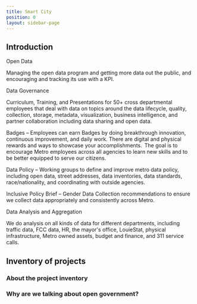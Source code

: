 ```yaml
---
title: Smart City
position: 0
layout: sidebar-page
---
```


## Introduction

Open Data 

Managing the open data program and getting more data out the public, and encouraging and tracking its use with a KPI.   

Data Governance

Curriculum, Training, and Presentations for 50+ cross departmental employees that deal with data on topics around the data lifecycle, quality, collection, storage, metadata, visualization, business intelligence, and partner collaboration including data sharing and open data.

Badges – Employees can earn Badges by doing breakthrough innovation, continuous improvement, and daily work.  There are digital and physical rewards and ways to showcase your accomplishments.  The goal is to encourage Metro employees across all agencies to learn new skills and to be better equipped to serve our citizens.

Data Policy – Working groups to define and improve metro data policy, including open data, street addresses, data inventories, data standards, race/nationality, and coordinating with outside agencies.

Inclusive Policy Brief – Gender Data Collection recommendations to ensure we collect data appropriately and consistently across Metro.

Data Analysis and Aggregation

We do analysis on all kinds of data for different departments, including traffic data, FCC data, HR, the mayor's office, LouieStat, physical infrastructure, Metro owned assets, budget and finance, and 311 service calls. 

## Inventory of projects

### About the project inventory

### Why are we talking about open government?
